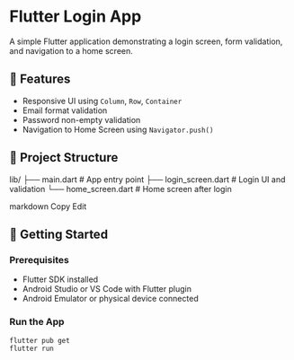 # Flutter Login App

A simple Flutter application demonstrating a login screen, form validation, and navigation to a home screen.

## 🚀 Features

- Responsive UI using `Column`, `Row`, `Container`
- Email format validation
- Password non-empty validation
- Navigation to Home Screen using `Navigator.push()`

## 📂 Project Structure

lib/
├── main.dart # App entry point
├── login_screen.dart # Login UI and validation
└── home_screen.dart # Home screen after login

markdown
Copy
Edit

## 🧰 Getting Started

### Prerequisites

- Flutter SDK installed
- Android Studio or VS Code with Flutter plugin
- Android Emulator or physical device connected

### Run the App

```bash
flutter pub get
flutter run